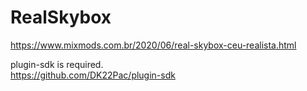 # RealSkybox
https://www.mixmods.com.br/2020/06/real-skybox-ceu-realista.html

plugin-sdk is required.  
https://github.com/DK22Pac/plugin-sdk
